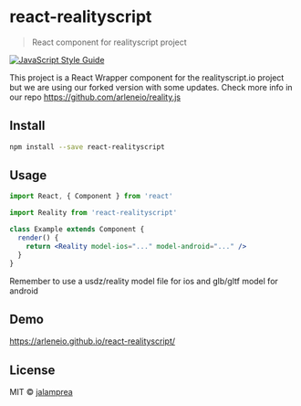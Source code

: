 # react-realityscript

> React component for realityscript project

[![JavaScript Style Guide](https://img.shields.io/badge/code_style-standard-brightgreen.svg)](https://standardjs.com)

This project is a React Wrapper component for the realityscript.io project but we are using our forked version with some updates. Check more info in our repo https://github.com/arleneio/reality.js

## Install

```bash
npm install --save react-realityscript
```

## Usage

```jsx
import React, { Component } from 'react'

import Reality from 'react-realityscript'

class Example extends Component {
  render() {
    return <Reality model-ios="..." model-android="..." />
  }
}
```

Remember to use a usdz/reality model file for ios and glb/gltf model for android

## Demo

https://arleneio.github.io/react-realityscript/

## License

MIT © [jalamprea](https://github.com/arleneio)
